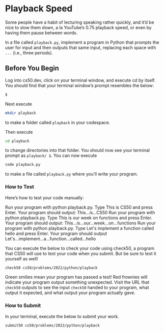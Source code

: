 # Playback Speed

Some people have a habit of lecturing speaking rather quickly, and it’d be nice to slow them down, a la YouTube’s 0.75 playback speed, or even by having them pause between words.

In a file called `playback.py`, implement a program in Python that prompts the user for input and then outputs that same input, replacing each space with `...` (i.e., three periods).

## Before You Begin

Log into cs50.dev, click on your terminal window, and execute cd by itself. You should find that your terminal window’s prompt resembles the below:

```bash
$
```

Next execute

```bash
mkdir playback
```

to make a folder called `playback` in your codespace.

Then execute

```bash
cd playback
```

to change directories into that folder. You should now see your terminal prompt as `playback/ $`. You can now execute

```bash
code playback.py
```

to make a file called `playback.py` where you’ll write your program.

### How to Test

Here’s how to test your code manually:

Run your program with python playback.py. Type This is CS50 and press Enter. Your program should output:
This...is...CS50
Run your program with python playback.py. Type This is our week on functions and press Enter. Your program should output:
This...is...our...week...on...functions
Run your program with python playback.py. Type Let's implement a function called hello and press Enter. Your program should output
Let's...implement...a...function...called...hello

You can execute the below to check your code using check50, a program that CS50 will use to test your code when you submit. But be sure to test it yourself as well!

```bash
check50 cs50/problems/2022/python/playback
```

Green smilies mean your program has passed a test! Red frownies will indicate your program output something unexpected. Visit the URL that `check50` outputs to see the input `check50` handed to your program, what output it expected, and what output your program actually gave.

### How to Submit

In your terminal, execute the below to submit your work.

```bash
submit50 cs50/problems/2022/python/playback
```
